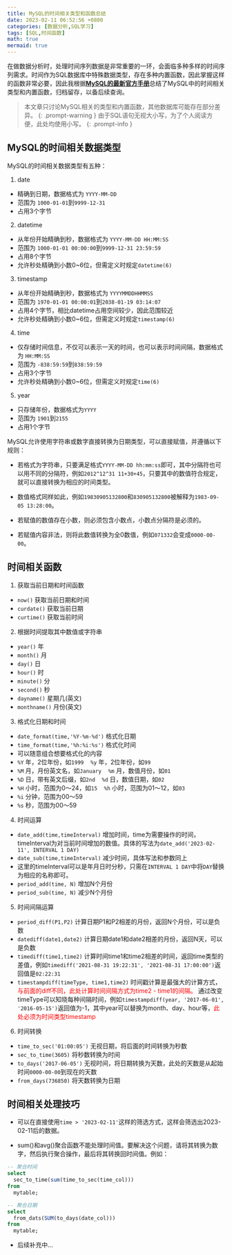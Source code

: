 ```yaml
---
title: MySQL的时间相关类型和函数总结
date: 2023-02-11 06:52:56 +0800
categories: [数据分析,SQL学习]
tags: [SQL,时间函数]
math: true
mermaid: true
---
```


在做数据分析时，处理时间序列数据是非常重要的一环，会面临多种多样的时间序列需求。时间作为SQL数据库中特殊数据类型，存在多种内置函数，因此掌握这样的函数非常必要，因此我根据[**MySQL的最新官方手册**](https://dev.mysql.com/doc/refman/8.0/en/date-and-time-types.html)总结了MySQL中的时间相关类型和内置函数，归档留存，以备后续查询。

> 本文章只讨论MySQL相关的类型和内置函数，其他数据库可能存在部分差异。
{: .prompt-warning }
> 由于SQL语句无视大小写，为了个人阅读方便，此处均使用小写。
{: .prompt-info }

## MySQL的时间相关数据类型

MySQL的时间相关数据类型有五种：
1. date 
  + 精确到日期，数据格式为 `YYYY-MM-DD`
  + 范围为 `1000-01-01`到`9999-12-31`
  + 占用3个字节

2. datetime
  + 从年份开始精确到秒，数据格式为 `YYYY-MM-DD HH:MM:SS`
  + 范围为 `1000-01-01 00:00:00`到`9999-12-31 23:59:59`
  + 占用8个字节
  + 允许秒处精确到小数0~6位，但需定义时规定`datetime(6)`

3. timestamp
  + 从年份开始精确到秒，数据格式为 `YYYYMMDDHHMMSS`
  + 范围为 `1970-01-01 00:00:01`到`2038-01-19 03:14:07`
  + 占用4个字节，相比datetime占用空间较少，因此范围较近
  + 允许秒处精确到小数0~6位，但需定义时规定`timestamp(6)`

4. time
  + 仅存储时间信息，不仅可以表示一天的时间，也可以表示时间间隔，数据格式为 `HH:MM:SS`
  + 范围为 `-838:59:59`到`838:59:59`
  + 占用3个字节
  + 允许秒处精确到小数0~6位，但需定义时规定`time(6)`

5. year
  + 只存储年份，数据格式为`YYYY`
  + 范围为 `1901`到`2155`
  + 占用1个字节

MySQL允许使用字符串或数字直接转换为日期类型，可以直接赋值，并遵循以下规则：

- 若格式为字符串，只要满足格式`YYYY-MM-DD hh:mm:ss`即可，其中分隔符也可以用不同的分隔符，例如`2012^12^31 11+30+45`，只要其中的数值符合规定，就可以直接转换为相应的时间类型。

- 数值格式同样如此，例如`19830905132800`和`830905132800`被解释为`1983-09-05 13:28:00`。

- 若赋值的数值存在小数，则必须包含小数点，小数点分隔符是必须的。

- 若赋值内容非法，则将此数值转换为全0数值，例如`071332`会变成`0000-00-00`。

## 时间相关函数

1. 获取当前日期和时间函数
  + `now()` 获取当前日期和时间
  + `curdate()` 获取当前日期
  + `curtime()` 获取当前时间

2. 根据时间提取其中数值或字符串
  + `year()` 年
  + `month()` 月
  + `day()` 日
  + `hour()` 时
  + `minute()` 分
  + `second()` 秒
  + `dayname()` 星期几(英文)
  + `monthname()` 月份(英文)

3. 格式化日期和时间
  + `date_format(time,'%Y-%m-%d')` 格式化日期
  + `time_format(time,'%h:%i:%s')` 格式化时间
  + 可以随意组合想要格式化的内容
  + `%Y` 年，2位年份，如`1999` &nbsp;&nbsp; `%y` 年，2位年份，如`99`
  + `%M` 月，月份英文名，如`January` &nbsp;&nbsp; `%m` 月，数值月份，如`01`
  + `%D` 日，带有英文后缀，如`2nd` &nbsp;&nbsp; `%d` 日，数值日期，如`02`
  + `%H` 小时，范围为0～24，如`15` &nbsp;&nbsp; `%h` 小时，范围为01～12，如`03`
  + `%i` 分钟，范围为00～59
  + `%s` 秒，范围为00～59

4. 时间运算
  + `date_add(time,timeInterval)` 增加时间，time为需要操作的时间，timeInterval为对当前时间增加的数值。具体的写法为`date_add('2023-02-11', INTERVAL 1 DAY)`
  + `date_sub(time,timeInterval)` 减少时间，具体写法和参数同上
  + 这里的timeInterval可以是年月日时分秒，只需在`INTERVAL 1 DAY`中将`DAY`替换为相应的名称即可。
  + `period_add(time, N)` 增加N个月份
  + `period_sub(time, N)` 减少N个月份

5. 时间间隔运算
  + `period_diff(P1,P2)` 计算日期P1和P2相差的月份，返回N个月份，可以是负数
  + `datediff(date1,date2)` 计算日期date1和date2相差的月份，返回N天，可以是负数
  + `timediff(time1,time2)` 计算时间time1和time2相差的时间，返回time类型的差值，例如`timediff('2021-08-31 19:22:31', '2021-08-31 17:00:00')`返回值是`02:22:31`
  + `timestampdiff(timeType, time1,time2)` 时间戳计算是最强大的计算方式，
  <span style="color:red;">与前面的diff不同，此处计算时间间隔方式为time2 - time1的间隔。</span> 通过改变timeType可以知晓每种间隔时间，例如`timestampdiff(year, '2017-06-01', '2016-05-15')`返回值为-1，其中year可以替换为month、day、hour等，<span style="color:red;">此处必须为时间类型timestamp</span>

6. 时间转换
  + `time_to_sec('01:00:05')` 无视日期，将后面的时间转换为秒数
  + `sec_to_time(3605)` 将秒数转换为时间
  + `to_days('2017-06-05')` 无视时间，将日期转换为天数，此处的天数是从起始时间`0000-00-00`到现在的天数
  + `from_days(736850)` 将天数转换为日期

## 时间相关处理技巧

+ 可以在直接使用`time > '2023-02-11'`这样的筛选方式，这样会筛选出2023-02-11后的数据。

+ sum()和avg()聚合函数不能处理时间值。要解决这个问题，请将其转换为数字，然后执行聚合操作，最后将其转换回时间值。例如：

```sql
-- 聚合时间
select 
  sec_to_time(sum(time_to_sec(time_col))) 
from 
  mytable;

-- 聚合日期
select 
  from_dats(SUM(to_days(date_col))) 
from 
  mytable;
```

+ 后续补充中...
